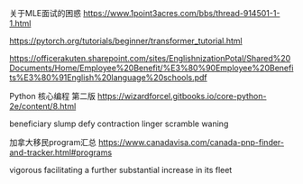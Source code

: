 关于MLE面试的困惑    https://www.1point3acres.com/bbs/thread-914501-1-1.html

https://pytorch.org/tutorials/beginner/transformer_tutorial.html

https://officerakuten.sharepoint.com/sites/EnglishnizationPotal/Shared%20Documents/Home/Employee%20Benefit/%E3%80%90Employee%20Benefits%E3%80%91English%20language%20schools.pdf

Python 核心编程 第二版 https://wizardforcel.gitbooks.io/core-python-2e/content/8.html


beneficiary
slump 
defy
contraction
linger
scramble 
waning


加拿大移民program汇总 https://www.canadavisa.com/canada-pnp-finder-and-tracker.html#programs

vigorous
facilitating
a further substantial increase in its fleet
